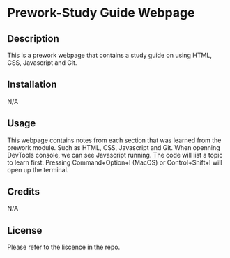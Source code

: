 # Prework-Study Guide Webpage

## Description

This is a prework webpage that contains a study guide on using HTML, CSS, Javascript and Git. 

## Installation

N/A

## Usage

This webpage contains notes from each section that was learned from the prework module. Such as HTML, CSS, Javascript and Git. When openning DevTools console, we can see Javascript running. The code will list a topic to learn first. Pressing Command+Option+I (MacOS) or Control+Shift+I will open up the terminal.

## Credits

N/A

## License

Please refer to the liscence in the repo.
